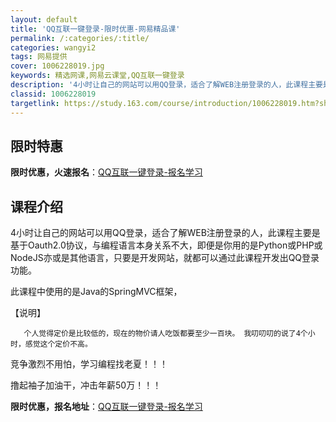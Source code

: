 ```yaml
---
layout: default
title: 'QQ互联一键登录-限时优惠-网易精品课'
permalink: /:categories/:title/
categories: wangyi2
tags: 网易提供
cover: 1006228019.jpg
keywords: 精选网课,网易云课堂,QQ互联一键登录
description: '4小时让自己的网站可以用QQ登录，适合了解WEB注册登录的人，此课程主要是基于Oauth2.0协议，与编程语言本身关系不'
classid: 1006228019
targetlink: https://study.163.com/course/introduction/1006228019.htm?share=1&shareId=1025206652&utm_campaign=share&utm_medium=iphoneShare&utm_source=&utm_u=1025206652
---
```


## 限时特惠

**限时优惠，火速报名**：[QQ互联一键登录-报名学习](https://study.163.com/course/introduction/1006228019.htm?share=1&shareId=1025206652&utm_campaign=share&utm_medium=iphoneShare&utm_source=&utm_u=1025206652)

## 课程介绍

4小时让自己的网站可以用QQ登录，适合了解WEB注册登录的人，此课程主要是基于Oauth2.0协议，与编程语言本身关系不大，即便是你用的是Python或PHP或NodeJS亦或是其他语言，只要是开发网站，就都可以通过此课程开发出QQ登录功能。

此课程中使用的是Java的SpringMVC框架，

【说明】

       个人觉得定价是比较低的，现在的物价请人吃饭都要至少一百块。 我叨叨叨的说了4个小时，感觉这个定价不高。





竞争激烈不用怕，学习编程找老夏！！！

撸起袖子加油干，冲击年薪50万！！！

**限时优惠，报名地址**：[QQ互联一键登录-报名学习](https://study.163.com/course/introduction/1006228019.htm?share=1&shareId=1025206652&utm_campaign=share&utm_medium=iphoneShare&utm_source=&utm_u=1025206652)

